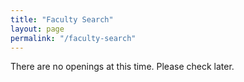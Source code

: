 ```yaml
---
title: "Faculty Search"
layout: page
permalink: "/faculty-search"
---
```


There are no openings at this time. Please check later.